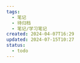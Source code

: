 ```yaml
---
tags:
  - 笔记
  - 待归档
  - 笔记/学习笔记
created: 2024-04-07T16:29
updated: 2024-07-15T10:27
status:
  - todo
---
```

